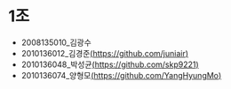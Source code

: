 # 1조
 - 2008135010_김광수
 - 2010136012_김경준[(https://github.com/juniair)](https://github.com/juniair)
 - 2010136048_박성균[(https://github.com/skp9221)](https://github.com/skp9221)
 - 2010136074_양형모[(https://github.com/YangHyungMo)](https://github.com/YangHyungMo)
